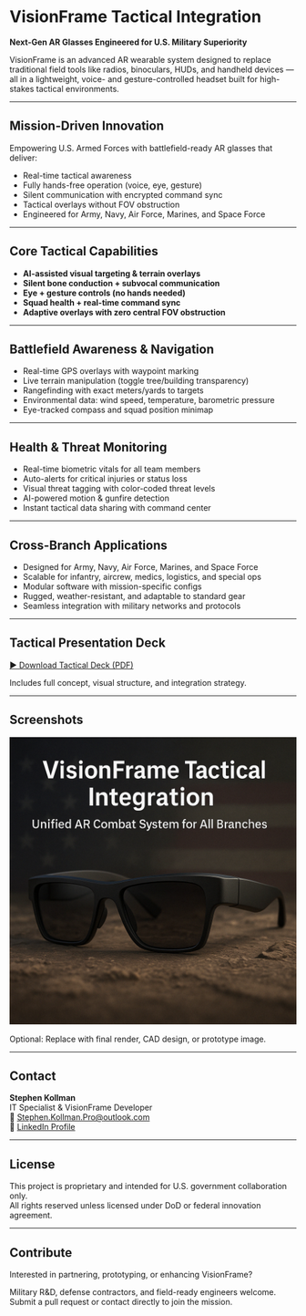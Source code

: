 # VisionFrame Tactical Integration

**Next-Gen AR Glasses Engineered for U.S. Military Superiority**

VisionFrame is an advanced AR wearable system designed to replace traditional field tools like radios, binoculars, HUDs, and handheld devices — all in a lightweight, voice- and gesture-controlled headset built for high-stakes tactical environments.

---

## Mission-Driven Innovation

Empowering U.S. Armed Forces with battlefield-ready AR glasses that deliver:

- Real-time tactical awareness
- Fully hands-free operation (voice, eye, gesture)
- Silent communication with encrypted command sync
- Tactical overlays without FOV obstruction
- Engineered for Army, Navy, Air Force, Marines, and Space Force

---

## Core Tactical Capabilities

- **AI-assisted visual targeting & terrain overlays**
- **Silent bone conduction + subvocal communication**
- **Eye + gesture controls (no hands needed)**
- **Squad health + real-time command sync**
- **Adaptive overlays with zero central FOV obstruction**

---

## Battlefield Awareness & Navigation

- Real-time GPS overlays with waypoint marking
- Live terrain manipulation (toggle tree/building transparency)
- Rangefinding with exact meters/yards to targets
- Environmental data: wind speed, temperature, barometric pressure
- Eye-tracked compass and squad position minimap

---

## Health & Threat Monitoring

- Real-time biometric vitals for all team members
- Auto-alerts for critical injuries or status loss
- Visual threat tagging with color-coded threat levels
- AI-powered motion & gunfire detection
- Instant tactical data sharing with command center

---

## Cross-Branch Applications

- Designed for Army, Navy, Air Force, Marines, and Space Force
- Scalable for infantry, aircrew, medics, logistics, and special ops
- Modular software with mission-specific configs
- Rugged, weather-resistant, and adaptable to standard gear
- Seamless integration with military networks and protocols

---

## Tactical Presentation Deck

[▶ Download Tactical Deck (PDF)](https://github.com/LokieJaxx/visionframe-tactical-integration/blob/main/VisionFrame_Tactical_Deck_Kollman_2025.pdf)

Includes full concept, visual structure, and integration strategy.

---

## Screenshots

![VisionFrame Tactical Promo](./assets/visionframe-promo.jpg)

Optional: Replace with final render, CAD design, or prototype image.

---

## Contact

**Stephen Kollman**  
IT Specialist & VisionFrame Developer  
📧 [Stephen.Kollman.Pro@outlook.com](mailto:Stephen.Kollman.Pro@outlook.com)  
🔗 [LinkedIn Profile](https://www.linkedin.com/in/stephen-kollman-589938256/)

---

## License

This project is proprietary and intended for U.S. government collaboration only.  
All rights reserved unless licensed under DoD or federal innovation agreement.

---

## Contribute

Interested in partnering, prototyping, or enhancing VisionFrame?

Military R&D, defense contractors, and field-ready engineers welcome.  
Submit a pull request or contact directly to join the mission.
